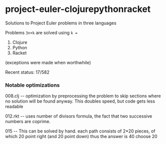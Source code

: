 # project-euler-clojurepythonracket
Solutions to Project Euler problems in three languages

Problems `3n+k` are solved using `k =`

1. Clojure
2. Python
3. Racket

(exceptions were made when worthwhile)

Recent status: 17/582

### Notable optimizations

008.clj -- optimization by preprocessing the problem to skip sections where no solution will be found anyway. This doubles speed, but code gets less readable

012.rkt -- uses number of divisors formula, the fact that two successive numbers are coprime.

015 -- This can be solved by hand. each path consists of 2\*20 pieces, of which 20 point right (and 20 point down) thus the answer is 40 choose 20

